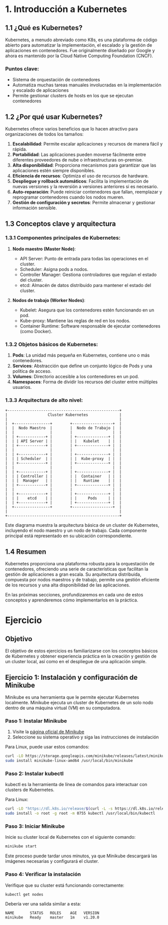 # 1. Introducción a Kubernetes

## 1.1 ¿Qué es Kubernetes?

Kubernetes, a menudo abreviado como K8s, es una plataforma de código abierto para automatizar la implementación, el escalado y la gestión de aplicaciones en contenedores. Fue originalmente diseñado por Google y ahora es mantenido por la Cloud Native Computing Foundation (CNCF).

### Puntos clave:
- Sistema de orquestación de contenedores
- Automatiza muchas tareas manuales involucradas en la implementación y escalado de aplicaciones
- Permite gestionar clusters de hosts en los que se ejecutan contenedores

## 1.2 ¿Por qué usar Kubernetes?

Kubernetes ofrece varios beneficios que lo hacen atractivo para organizaciones de todos los tamaños:

1. **Escalabilidad**: Permite escalar aplicaciones y recursos de manera fácil y rápida.
2. **Portabilidad**: Las aplicaciones pueden moverse fácilmente entre diferentes proveedores de nube o infraestructuras on-premise.
3. **Alta disponibilidad**: Proporciona mecanismos para garantizar que las aplicaciones estén siempre disponibles.
4. **Eficiencia de recursos**: Optimiza el uso de recursos de hardware.
5. **Despliegue y rollback automáticos**: Facilita la implementación de nuevas versiones y la reversión a versiones anteriores si es necesario.
6. **Auto-reparación**: Puede reiniciar contenedores que fallan, reemplazar y reprogramar contenedores cuando los nodos mueren.
7. **Gestión de configuración y secretos**: Permite almacenar y gestionar información sensible.

## 1.3 Conceptos clave y arquitectura

### 1.3.1 Componentes principales de Kubernetes:

1. **Nodo maestro (Master Node)**:
   - API Server: Punto de entrada para todas las operaciones en el cluster.
   - Scheduler: Asigna pods a nodos.
   - Controller Manager: Gestiona controladores que regulan el estado del cluster.
   - etcd: Almacén de datos distribuido para mantener el estado del cluster.

2. **Nodos de trabajo (Worker Nodes)**:
   - Kubelet: Asegura que los contenedores estén funcionando en un pod.
   - Kube-proxy: Mantiene las reglas de red en los nodos.
   - Container Runtime: Software responsable de ejecutar contenedores (como Docker).

### 1.3.2 Objetos básicos de Kubernetes:

1. **Pods**: La unidad más pequeña en Kubernetes, contiene uno o más contenedores.
2. **Services**: Abstracción que define un conjunto lógico de Pods y una política de acceso.
3. **Volumes**: Directorio accesible a los contenedores en un pod.
4. **Namespaces**: Forma de dividir los recursos del cluster entre múltiples usuarios.

### 1.3.3 Arquitectura de alto nivel:

```
+--------------------------------------------------+
|                  Cluster Kubernetes              |
|                                                  |
|  +----------------+        +------------------+  |
|  |  Nodo Maestro  |        |  Nodo de Trabajo |  |
|  |                |        |                  |  |
|  | +------------+ |        | +--------------+ |  |
|  | | API Server | |        | |   Kubelet    | |  |
|  | +------------+ |        | +--------------+ |  |
|  |                |        |                  |  |
|  | +------------+ |        | +--------------+ |  |
|  | | Scheduler  | |        | |  Kube-proxy  | |  |
|  | +------------+ |        | +--------------+ |  |
|  |                |        |                  |  |
|  | +------------+ |        | +--------------+ |  |
|  | | Controller | |        | |  Container   | |  |
|  | |  Manager   | |        | |   Runtime    | |  |
|  | +------------+ |        | +--------------+ |  |
|  |                |        |                  |  |
|  | +------------+ |        | +--------------+ |  |
|  | |    etcd    | |        | |     Pods     | |  |
|  | +------------+ |        | +--------------+ |  |
|  +----------------+        +------------------+  |
|                                                  |
+--------------------------------------------------+
```

Este diagrama muestra la arquitectura básica de un cluster de Kubernetes, incluyendo el nodo maestro y un nodo de trabajo. Cada componente principal está representado en su ubicación correspondiente.

## 1.4 Resumen

Kubernetes proporciona una plataforma robusta para la orquestación de contenedores, ofreciendo una serie de características que facilitan la gestión de aplicaciones a gran escala. Su arquitectura distribuida, compuesta por nodos maestros y de trabajo, permite una gestión eficiente de los recursos y una alta disponibilidad de las aplicaciones.

En las próximas secciones, profundizaremos en cada uno de estos conceptos y aprenderemos cómo implementarlos en la práctica.

# Ejercicio

## Objetivo

El objetivo de estos ejercicios es familiarizarse con los conceptos básicos de Kubernetes y obtener experiencia práctica en la creación y gestión de un cluster local, así como en el despliegue de una aplicación simple.

## Ejercicio 1: Instalación y configuración de Minikube

Minikube es una herramienta que le permite ejecutar Kubernetes localmente. Minikube ejecuta un cluster de Kubernetes de un solo nodo dentro de una máquina virtual (VM) en su computadora.

### Paso 1: Instalar Minikube

1. Visite la [página oficial de Minikube](https://minikube.sigs.k8s.io/docs/start/)
2. Seleccione su sistema operativo y siga las instrucciones de instalación

Para Linux, puede usar estos comandos:

```bash
curl -LO https://storage.googleapis.com/minikube/releases/latest/minikube-linux-amd64
sudo install minikube-linux-amd64 /usr/local/bin/minikube
```

### Paso 2: Instalar kubectl

kubectl es la herramienta de línea de comandos para interactuar con clusters de Kubernetes.

Para Linux:

```bash
curl -LO "https://dl.k8s.io/release/$(curl -L -s https://dl.k8s.io/release/stable.txt)/bin/linux/amd64/kubectl"
sudo install -o root -g root -m 0755 kubectl /usr/local/bin/kubectl
```

### Paso 3: Iniciar Minikube

Inicie su cluster local de Kubernetes con el siguiente comando:

```bash
minikube start
```

Este proceso puede tardar unos minutos, ya que Minikube descargará las imágenes necesarias y configurará el cluster.

### Paso 4: Verificar la instalación

Verifique que su cluster está funcionando correctamente:

```bash
kubectl get nodes
```

Debería ver una salida similar a esta:

```
NAME       STATUS   ROLES    AGE   VERSION
minikube   Ready    master   1m    v1.20.0
```